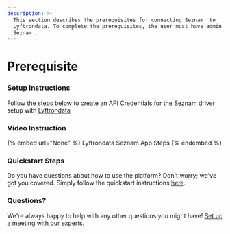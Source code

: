 ```yaml
---
description: >-
  This section describes the prerequisites for connecting Seznam  to
  Lyftrondata. To complete the prerequisites, the user must have admin access to
  Seznam .
---
```


# Prerequisite

<mark style="color:blue;"></mark>

### Setup Instructions

Follow the steps below to create an API Credentials for the [Seznam ](None) driver setup with [Lyftrondata](https://www.lyftrondata.com)

### Video Instruction

{% embed url="None" %}
Lyftrondata Seznam  App Steps
{% endembed %}

### Quickstart Steps

Do you have questions about how to use the platform? Don't worry; we've got you covered. Simply follow the quickstart instructions [here](README.md).

### Questions? <a href="#questions" id="questions"></a>

We're always happy to help with any other questions you might have! [Set up a meeting with our experts](https://www.lyftrondata.com/book-a-meeting/).

